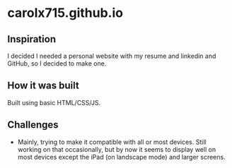 # carolx715.github.io

## Inspiration
I decided I needed a personal website with my resume and linkedin and GitHub, so I decided to make one.

## How it was built
Built using basic HTML/CSS/JS. 

## Challenges
* Mainly, trying to make it compatible with all or most devices. Still working on that occasionally, but by now it seems to display well on most devices except the iPad (on landscape mode) and larger screens.
